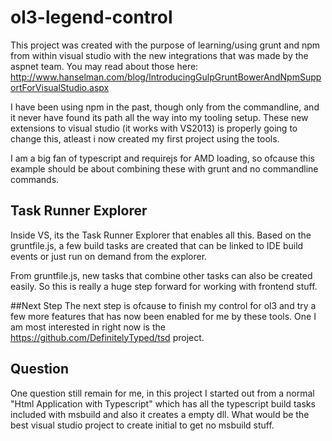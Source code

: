 ol3-legend-control
==================

This project was created with the purpose of learning/using grunt and npm from within visual studio with the new integrations that was made by the aspnet team.
You may read about those here: http://www.hanselman.com/blog/IntroducingGulpGruntBowerAndNpmSupportForVisualStudio.aspx

I have been using npm in the past, though only from the commandline, and it never have found its path all the way into my tooling setup. These new extensions to visual studio (it works with VS2013) is properly going to change this, atleast i now created my first project using the tools.

I am a big fan of typescript and requirejs for AMD loading, so ofcause this example should be about combining these with grunt and no commandline commands.

## Task Runner Explorer

Inside VS, its the Task Runner Explorer that enables all this. Based on the gruntfile.js, a few build tasks are created that can be linked to IDE build events or just run on demand from the explorer.

From gruntfile.js, new tasks that combine other tasks can also be created easily. So this is really a huge step forward for working with frontend stuff.


[vs-taskrunner]: https://aialqq-bn1305.files.1drv.com/y2pBDOk-sxJy3YCTLorb_ng2FPML1gl-LZrRM56AG3Kz_uCvHEpVZStuGqa688N3nr9KYVZ-sGNfvIl86O7uldOiv8KEKgRVUD68YZnRA22q2Y/grunt-npm-vs2013-integration.png?psid=1  "Task Runner and NPM Install in VS."

##Next Step
The next step is ofcause to finish my control for ol3 and try a few more features that has now been enabled for me by these tools. One I am most interested in right now is the https://github.com/DefinitelyTyped/tsd project.

## Question
One question still remain for me, in this project I started out from a normal "Html Application with Typescript" which has all the typescript build tasks included with msbuild and also it creates a empty dll. What would be the best visual studio project to create initial to get no msbuild stuff.

